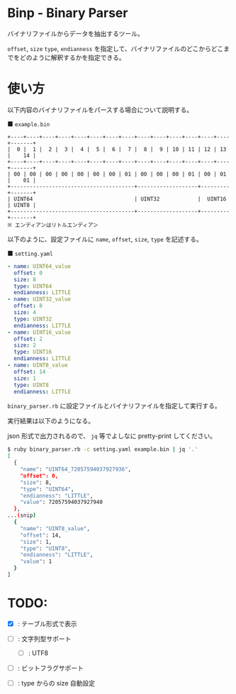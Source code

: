 # Binp - Binary Parser

バイナリファイルからデータを抽出するツール。

`offset`, `size` `type`, `endianness` を指定して、バイナリファイルのどこからどこまでをどのように解釈するかを指定できる。


# 使い方

以下内容のバイナリファイルをパースする場合について説明する。

■ `example.bin`

```
+----+----+----+----+----+----+----+----+----+----+----+----+----+----+-------+
|  0 |  1 |  2 |  3 |  4 |  5 |  6 |  7 |  8 |  9 | 10 | 11 | 12 | 13 |    14 |
+----+----+----+----+----+----+----+----+----+----+----+----+----+----+-------+
| 00 | 00 | 00 | 00 | 00 | 00 | 00 | 01 | 00 | 00 | 00 | 01 | 00 | 01 |    01 |
+---------------------------------------+-------------------+---------+-------+
| UINT64                                | UINT32            |  UINT16 | UINT8 |
+---------------------------------------+-------------------+---------+-------+
※ エンディアンはリトルエンディアン
```

以下のように、設定ファイルに `name`, `offset`, `size`, `type` を記述する。

■ `setting.yaml`

```yaml
- name: UINT64_value
  offset: 0
  size: 8
  type: UINT64
  endianness: LITTLE
- name: UINT32_value
  offset: 8
  size: 4
  type: UINT32
  endianness: LITTLE
- name: UINT16_value
  offset: 2
  size: 2
  type: UINT16
  endianness: LITTLE
- name: UINT8_value
  offset: 14
  size: 1
  type: UINT8
  endianness: LITTLE
```

`binary_parser.rb` に設定ファイルとバイナリファイルを指定して実行する。

実行結果は以下のようになる。

json 形式で出力されるので、 `jq` 等でよしなに pretty-print してください。

```sh
$ ruby binary_parser.rb -c setting.yaml example.bin | jq '.'
[
  {
    "name": "UINT64_72057594037927936",
    "offset": 0,
    "size": 8,
    "type": "UINT64",
    "endianness": "LITTLE",
    "value": 72057594037927940
  },
...(snip)
  {
    "name": "UINT8_value",
    "offset": 14,
    "size": 1,
    "type": "UINT8",
    "endianness": "LITTLE",
    "value": 1
  }
]
```

# TODO:

- [x] : テーブル形式で表示
- [ ] : 文字列型サポート
    - [ ] : UTF8
- [ ] : ビットフラグサポート
- [ ] : type からの size 自動設定


